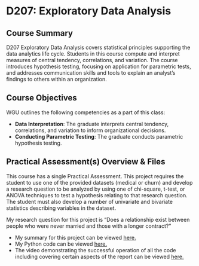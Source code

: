 # D207: Exploratory Data Analysis

## Course Summary
D207 Exploratory Data Analysis covers statistical principles supporting the data analytics life cycle. Students in this course compute and interpret measures of central tendency, correlations, and variation. The course introduces hypothesis testing, focusing on application for parametric tests, and addresses communication skills and tools to explain an analyst’s findings to others within an organization.

## Course Objectives
WGU outlines the following competencies as a part of this class:
- **Data Interpretation**: The graduate interprets central tendency, correlations, and variation to inform organizational decisions.
- **Conducting Parametric Testing**: The graduate conducts parametric hypothesis testing.

## Practical Assessment(s) Overview & Files
This course has a single Practical Assessment. This project requires the student to use one of the provided datasets (medical or churn) and develop a research question to be analyzed by using one of chi-square, t-test, or ANOVA techniques to test a hypothesis relating to that research question. The student must also develop a number of univariate and bivariate statistics describing variables in the dataset.

My research question for this project is “Does a relationship exist between people who were never married and those with a longer contract?” 
- My summary for this project can be viewed [here.](WGU_D207_Task_1.pdf)
- My Python code can be viewed [here.](WGU_D207_Task_1.ipynb)
- The video demonstrating the successful operation of all the code including covering certain aspects of the report can be viewed [here.](https://drive.google.com/file/d/1-RK3kUAeCzAo_8hvmra5icuzSUXY7j4_/view?usp=drive_link)
